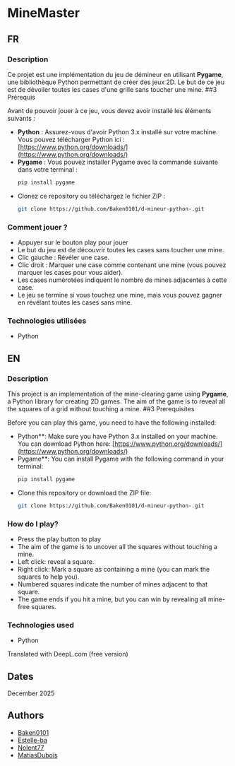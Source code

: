 
# MineMaster

## FR

### Description
Ce projet est une implémentation du jeu de démineur en utilisant **Pygame**, une bibliothèque Python permettant de créer des jeux 2D. Le but de ce jeu est de dévoiler toutes les cases d'une grille sans toucher une mine.
##3 Prérequis

Avant de pouvoir jouer à ce jeu, vous devez avoir installé les éléments suivants :

- **Python** : Assurez-vous d'avoir Python 3.x installé sur votre machine. Vous pouvez télécharger Python ici : [https://www.python.org/downloads/](https://www.python.org/downloads/)
- **Pygame** : Vous pouvez installer Pygame avec la commande suivante dans votre terminal :
  ```bash
  pip install pygame
  ```
- Clonez ce repository ou téléchargez le fichier ZIP :
    ```bash
    git clone https://github.com/Baken0101/d-mineur-python-.git
    ```

### Comment jouer ?
- Appuyer sur le bouton play pour jouer
- Le but du jeu est de découvrir toutes les cases sans toucher une mine.
- Clic gauche : Révéler une case.
- Clic droit : Marquer une case comme contenant une mine (vous pouvez marquer les cases pour vous aider).
- Les cases numérotées indiquent le nombre de mines adjacentes à cette case.
- Le jeu se termine si vous touchez une mine, mais vous pouvez gagner en révélant toutes les cases sans mine.

### Technologies utilisées

- Python

## EN

### Description
This project is an implementation of the mine-clearing game using **Pygame**, a Python library for creating 2D games. The aim of the game is to reveal all the squares of a grid without touching a mine.
##3 Prerequisites

Before you can play this game, you need to have the following installed:

- Python**: Make sure you have Python 3.x installed on your machine. You can download Python here: [https://www.python.org/downloads/](https://www.python.org/downloads/)
- Pygame**: You can install Pygame with the following command in your terminal:
  ```bash
  pip install pygame
  ```
- Clone this repository or download the ZIP file:
    ```bash
    git clone https://github.com/Baken0101/d-mineur-python-.git
    ```

### How do I play?
- Press the play button to play
- The aim of the game is to uncover all the squares without touching a mine.
- Left click: reveal a square.
- Right click: Mark a square as containing a mine (you can mark the squares to help you).
- Numbered squares indicate the number of mines adjacent to that square.
- The game ends if you hit a mine, but you can win by revealing all mine-free squares.

### Technologies used

- Python

Translated with DeepL.com (free version)

## Dates
December 2025

## Authors

- [Baken0101](https://github.com/Baken0101)
- [Estelle-ba](https://github.com/Estelle-ba)
- [Nolent77](https://github.com/Nolent77)
- [MatiasDubois](https://github.com/MatiasDubois)
